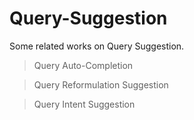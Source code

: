# Query-Suggestion


Some related works on Query Suggestion.

> Query Auto-Completion 

> Query Reformulation Suggestion

> Query Intent Suggestion


